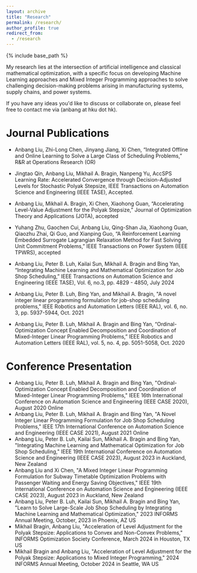```yaml
---
layout: archive
title: "Research"
permalink: /research/
author_profile: true
redirect_from:
  - /research
---
```


{% include base_path %}


My research lies at the intersection of artificial intelligence and classical mathematical optimization, with a specific focus on developing Machine Learning approaches and Mixed Integer Programming approaches to solve challenging decision-making problems arising in manufacturing systems, supply chains, and power systems.

If you have any ideas you'd like to discuss or collaborate on, please feel free to contact me via (anbang at hku dot hk).
  
Journal Publications
======
* Anbang Liu, Zhi-Long Chen, Jinyang Jiang, Xi Chen, “Integrated Offline and Online Learning to Solve a Large Class of Scheduling Problems,” R&R at Operations Research (OR)

* Jingtao Qin, Anbang Liu, Mikhail A. Bragin, Nanpeng Yu, AccSPS Learning Rate: Accelerated Convergence through Decision-Adjusted Levels for Stochastic Polyak Stepsize, IEEE Transactions on Automation Science and Engineering (IEEE TASE), Accepted.

* Anbang Liu, Mikhail A. Bragin, Xi Chen, Xiaohong Guan, “Accelerating Level-Value Adjustment for the Polyak Stepsize,” Journal of Optimization Theory and Applications (JOTA), accepted

* Yuhang Zhu, Gaochen Cui, Anbang Liu, Qing-Shan Jia, Xiaohong Guan, Qiaozhu Zhai, Qi Guo, and Xianping Guo, “A Reinforcement Learning Embedded Surrogate Lagrangian Relaxation Method for Fast Solving Unit Commitment Problems,” IEEE Transactions on Power System (IEEE TPWRS), accepted
  
* Anbang Liu, Peter B. Luh, Kailai Sun, Mikhail A. Bragin and Bing Yan, “Integrating Machine Learning and Mathematical Optimization for Job Shop Scheduling,” IEEE Transactions on Automation Science and Engineering (IEEE TASE), Vol. 6, no.3, pp. 4829 - 4850, July 2024

* Anbang Liu, Peter B. Luh, Bing Yan, and Mikhail A. Bragin, "A novel integer linear programming formulation for job-shop scheduling problems," IEEE Robotics and Automation Letters (IEEE RAL), vol. 6, no. 3, pp. 5937-5944, Oct. 2021

* Anbang Liu, Peter B. Luh, Mikhail A. Bragin and Bing Yan, “Ordinal-Optimization Concept Enabled Decomposition and Coordination of Mixed-Integer Linear Programming Problems,” IEEE Robotics and Automation Letters (IEEE RAL), vol. 5, no. 4, pp. 5051-5058, Oct. 2020

Conference Presentation
======
* Anbang Liu, Peter B. Luh, Mikhail A. Bragin and Bing Yan, "Ordinal-Optimization Concept Enabled Decomposition and Coordination of Mixed-Integer Linear Programming Problems," IEEE 16th International Conference on Automation Science and Engineering (IEEE CASE 2020), August 2020 Online
* Anbang Liu, Peter B. Luh, Mikhail A. Bragin and Bing Yan, "A Novel Integer Linear Programming Formulation for Job Shop Scheduling Problems," IEEE 17th International Conference on Automation Science and Engineering (IEEE CASE 2021), August 2021 Online
* Anbang Liu, Peter B. Luh, Kailai Sun, Mikhail A. Bragin and Bing Yan, "Integrating Machine Learning and Mathematical Optimization for Job Shop Scheduling," IEEE 19th International Conference on Automation Science and Engineering (IEEE CASE 2023), August 2023 in Auckland, New Zealand
* Anbang Liu and Xi Chen, "A Mixed Integer Linear Programming Formulation for Subway Timetable Optimization Problems with Passenger Waiting and Energy Saving Objectives," IEEE 19th International Conference on Automation Science and Engineering (IEEE CASE 2023), August 2023 in Auckland, New Zealand
* Anbang Liu, Peter B. Luh, Kailai Sun, Mikhail A. Bragin and Bing Yan, "Learn to Solve Large-Scale Job Shop Scheduling by Integrating Machine Learning and Mathematical Optimization," 2023 INFORMS Annual Meeting, October, 2023 in Phoenix, AZ US
* Mikhail Bragin, Anbang Liu, "Acceleration of Level Adjustment for the Polyak Stepsize: Applications to Convex and Non-Convex Problems," INFORMS Optimization Society Conference, March 2024 in Houston, TX US
* Mikhail Bragin and Anbang Liu, "Acceleration of Level Adjustment for the Polyak Stepsize: Applications to Mixed Integer Programming," 2024 INFORMS Annual Meeting, October 2024 in Seattle, WA US

